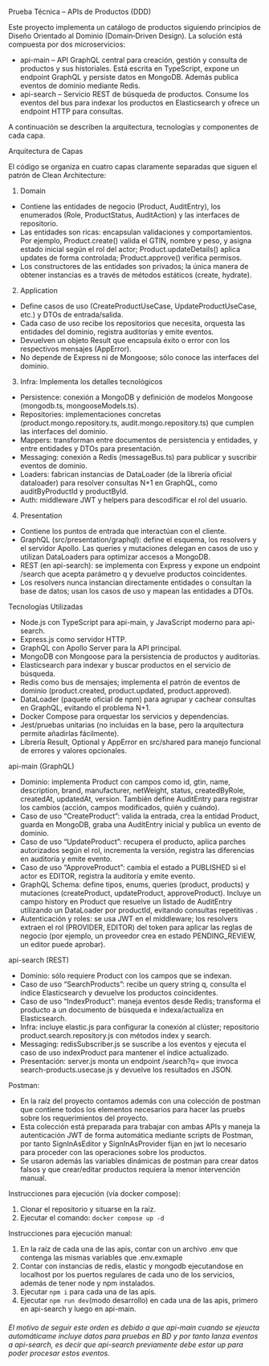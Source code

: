 Prueba Técnica – APIs de Productos (DDD)

Este proyecto implementa un catálogo de productos siguiendo principios de Diseño Orientado al Dominio (Domain‑Driven Design). La solución está compuesta por dos microservicios:
- api-main – API GraphQL central para creación, gestión y consulta de productos y sus historiales. Está escrita en TypeScript, expone un endpoint GraphQL y persiste datos en MongoDB. Además publica eventos de dominio mediante Redis.
- api-search – Servicio REST de búsqueda de productos. Consume los eventos del bus para indexar los productos en Elasticsearch y ofrece un endpoint HTTP para consultas.

A continuación se describen la arquitectura, tecnologías y componentes de cada capa.

Arquitectura de Capas

El código se organiza en cuatro capas claramente separadas que siguen el patrón de Clean Architecture:
1.	Domain
- Contiene las entidades de negocio (Product, AuditEntry), los enumerados (Role, ProductStatus, AuditAction) y las interfaces de repositorio. 
- Las entidades son ricas: encapsulan validaciones y comportamientos. Por ejemplo, Product.create() valida el GTIN, nombre y peso, y asigna estado inicial según el rol del actor; Product.updateDetails() aplica updates de forma controlada; Product.approve() verifica permisos. 
- Los constructores de las entidades son privados; la única manera de obtener instancias es a través de métodos estáticos (create, hydrate).
2. Application
- Define casos de uso (CreateProductUseCase, UpdateProductUseCase, etc.) y DTOs de entrada/salida. 
- Cada caso de uso recibe los repositorios que necesita, orquesta las entidades del dominio, registra auditorías y emite eventos. 
- Devuelven un objeto Result<T> que encapsula éxito o error con los respectivos mensajes (AppError). 
- No depende de Express ni de Mongoose; sólo conoce las interfaces del dominio.
3.	Infra: Implementa los detalles tecnológicos
- Persistence: conexión a MongoDB y definición de modelos Mongoose (mongodb.ts, mongooseModels.ts). 
- Repositories: implementaciones concretas (product.mongo.repository.ts, audit.mongo.repository.ts) que cumplen las interfaces del dominio. 
- Mappers: transforman entre documentos de persistencia y entidades, y entre entidades y DTOs para presentación. 
- Messaging: conexión a Redis (messageBus.ts) para publicar y suscribir eventos de dominio. 
- Loaders: fabrican instancias de DataLoader (de la librería oficial dataloader) para resolver consultas N+1 en GraphQL, como auditByProductId y productById. 
- Auth: middleware JWT y helpers para descodificar el rol del usuario.
4.	Presentation 
- Contiene los puntos de entrada que interactúan con el cliente.
- GraphQL (src/presentation/graphql): define el esquema, los resolvers y el servidor Apollo. Las queries y mutaciones delegan en casos de uso y utilizan DataLoaders para optimizar accesos a MongoDB. 
- REST (en api-search): se implementa con Express y expone un endpoint /search que acepta parámetro q y devuelve productos coincidentes. 
- Los resolvers nunca instancian directamente entidades o consultan la base de datos; usan los casos de uso y mapean las entidades a DTOs.

Tecnologías Utilizadas
- Node.js con TypeScript para api-main, y JavaScript moderno para api-search.
- Express.js como servidor HTTP.
- GraphQL con Apollo Server para la API principal.
- MongoDB con Mongoose para la persistencia de productos y auditorías.
- Elasticsearch para indexar y buscar productos en el servicio de búsqueda.
- Redis como bus de mensajes; implementa el patrón de eventos de dominio (product.created, product.updated, product.approved).
- DataLoader (paquete oficial de npm) para agrupar y cachear consultas en GraphQL, evitando el problema N+1.
- Docker Compose para orquestar los servicios y dependencias.
- Jest/pruebas unitarias (no incluidas en la base, pero la arquitectura permite añadirlas fácilmente).
- Librería Result, Optional y AppError en src/shared para manejo funcional de errores y valores opcionales.

api-main (GraphQL)
- Dominio: implementa Product con campos como id, gtin, name, description, brand, manufacturer, netWeight, status, createdByRole, createdAt, updatedAt, version. También define AuditEntry para registrar los cambios (acción, campos modificados, quién y cuándo).
- Caso de uso “CreateProduct”: valida la entrada, crea la entidad Product, guarda en MongoDB, graba una AuditEntry inicial y publica un evento de dominio.
- Caso de uso “UpdateProduct”: recupera el producto, aplica parches autorizados según el rol, incrementa la versión, registra las diferencias en auditoría y emite evento.
- Caso de uso “ApproveProduct”: cambia el estado a PUBLISHED si el actor es EDITOR, registra la auditoría y emite evento.
- GraphQL Schema: define tipos, enums, queries (product, products) y mutaciones (createProduct, updateProduct, approveProduct). Incluye un campo history en Product que resuelve un listado de AuditEntry utilizando un DataLoader por productId, evitando consultas repetitivas .
- Autenticación y roles: se usa JWT en el middleware; los resolvers extraen el rol (PROVIDER, EDITOR) del token para aplicar las reglas de negocio (por ejemplo, un proveedor crea en estado PENDING_REVIEW, un editor puede aprobar).

api-search (REST)
- Dominio: sólo requiere Product con los campos que se indexan.
- Caso de uso “SearchProducts”: recibe un query string q, consulta el índice Elasticsearch y devuelve los productos coincidentes.
- Caso de uso “IndexProduct”: maneja eventos desde Redis; transforma el producto a un documento de búsqueda e indexa/actualiza en Elasticsearch.
- Infra: incluye elastic.js para configurar la conexión al clúster; repositorio product.search.repository.js con métodos index y search.
- Messaging: redisSubscriber.js se suscribe a los eventos y ejecuta el caso de uso indexProduct para mantener el índice actualizado.
- Presentación: server.js monta un endpoint /search?q= que invoca search-products.usecase.js y devuelve los resultados en JSON.

Postman:
- En la raíz del proyecto contamos además con una colección de postman que contiene todos los elementos necesarios para hacer las pruebs sobre los requerimientos del proyecto.
- Esta colección está preparada para trabajar con ambas APIs y maneja la autenticación JWT de forma automática mediante scripts de Postman, por tanto SignInAsEditor y SignInAsProvider fijan en jwt lo necesario para proceder con las operaciones sobre los productos.
- Se usaron además las variables dinámicas de postman para crear datos falsos y que crear/editar productos requiera la menor intervención manual.

Instrucciones para ejecución (vía docker compose):
1. Clonar el repositorio y situarse en la raíz.
2. Ejecutar el comando:
    ```docker compose up -d```

Instrucciones para ejecución manual:
1. En la raíz de cada una de las apis, contar con un archivo .env que contenga las mismas variables que .env.exmaple
2. Contar con instancias de redis, elastic y mongodb ejecutandose en localhost por los puertos regulares de cada uno de los servicios, además de tener node y npm instalados.
3. Ejecutar ```npm i``` para cada una de las apis.
4. Ejecutar ```npm run dev```(modo desarrollo) en cada una de las apis, primero en api-search y luego en api-main.
###### El motivo de seguir este orden es debido a que api-main cuando se ejeucta automáticame incluye datos para pruebas en BD y por tanto lanza eventos a api-search, es decir que api-search previamente debe estar up para poder procesar estos eventos.

